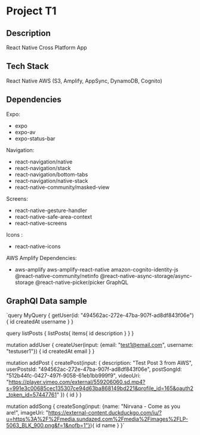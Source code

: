 # Project T1

## Description 
React Native Cross Platform App

## Tech Stack
  React Native 
  AWS (S3, Amplify, AppSync, DynamoDB, Cognito)
  

## Dependencies

Expo:
  - expo
  - expo-av
  - expo-status-bar

Navigation:
  - react-navigation/native
  - react-navigation/stack
  - react-navigation/bottom-tabs
  - react-navigation/native-stack
  - react-native-community/masked-view

Screens:
  - react-native-gesture-handler
  - react-native-safe-area-context
  - react-native-screens

Icons :
 - react-native-icons

AWS Amplify Dependencies:
  - aws-amplify aws-amplify-react-native amazon-cognito-identity-js @react-native-community/netinfo @react-native-async-storage/async-storage @react-native-picker/picker
  GraphQL

## GraphQl Data sample

`query MyQuery {
  getUser(id: "494562ac-272e-47ba-907f-ad8df843f06e") {
    id
    createdAt
    username
  }
}

query listPosts {
  listPosts{
    items{
      id
      description
    }
  }
}

mutation addUser {
  createUser(input: {email: "test1@email.com", username: "testuser1"}) {
    id
    createdAt
    email
  } 
}

mutation addPost {
  createPost(input: {
    description: "Test Post 3 from AWS", 
    userPostsId: "494562ac-272e-47ba-907f-ad8df843f06e", 
    postSongId: "512b44fc-0427-497f-9058-61eb1bb999f9", 
    videoUri: "https://player.vimeo.com/external/559206060.sd.mp4?s=991e3c00685cec135307ce94d63ba868149bd221&profile_id=165&oauth2_token_id=57447761"
  }) {
    id
  }
}

mutation addSong {
  createSong(input: {name: "Nirvana - Come as you are!", imageUri: "https://external-content.duckduckgo.com/iu/?u=https%3A%2F%2Fmedia.sundazed.com%2Fmedia%2Fimages%2FLP-5063_BLK_900.png&f=1&nofb=1"}){
    id 
  	name
  }
}`
